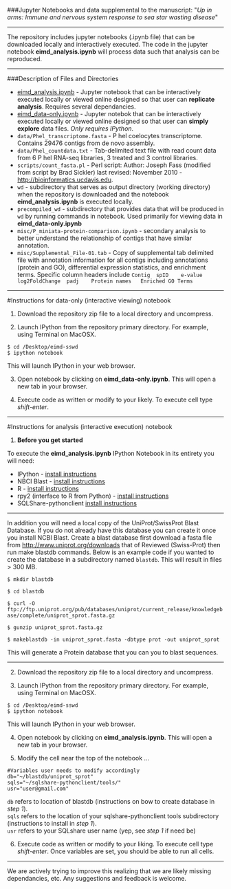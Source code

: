 
###Jupyter Notebooks and data supplemental to the manuscript: "_Up in arms: Immune and nervous system response to sea star wasting disease_"

<!---
INSERT LINKS HERE
--->

---

The repository includes jupyter notebooks (.ipynb file) that can be downloaded locally and interactively executed. The code in the jupyter notebook **eimd_analysis.ipynb** will process data such that analysis can be reproduced.

---
###Description of Files and Directories

* [eimd_analysis.ipynb](https://github.com/sr320/eimd-sswd/blob/master/eimd_analysis.ipynb) - Jupyter notebook that can be interactively executed locally or viewed online designed so that user can **replicate analysis**. Requires several dependancies.
*  [eimd_data-only.ipynb](https://github.com/sr320/eimd-sswd/blob/master/eimd_data-only.ipynb) - Jupyter notebok that can be interactively executed locally or viewed online designed so that user can **simply explore** data files. _Only requires IPython_.
* `data/Phel_transcriptome.fasta` - P hel coelocytes transcriptome. Contains 29476 contigs from de novo assembly.
* `data/Phel_countdata.txt` - Tab-delimited text file with read count data from 6 P hel RNA-seq libraries, 3 treated and 3 control libraries.
* `scripts/count_fasta.pl` - Perl script:  Author: Joseph Fass (modified from script by Brad Sickler) last revised: November 2010 - http://bioinformatics.ucdavis.edu.
* `wd` - subdirectory that serves as output directory (working directory) when the repository is downloaded and the notebook **eimd_analysis.ipynb** is executed locally.
*  `precompiled_wd` - subdirectory that provides data that will be produced in `wd` by running commands in notebook. Used primarily for viewing data in **eimd_data-only.ipynb**
*  `misc/P_miniata-protein-comparison.ipynb` - secondary analysis to better understand the relationship of contigs that have similar annotation.
*  `misc/Supplemental_File-01.tab` - Copy of supplemental tab delimited file with annotation information for all contigs including annotations (protein and GO), differential expression statistics, and enrichment terms. Specific column headers include `Contig	spID	e-value	log2FoldChange	padj	Protein names	Enriched GO Terms`


---


#Instructions for data-only (interactive viewing) notebook


1) Download the repository zip file to a local directory and uncompress.

2) Launch IPython from the repository primary directory. 
For example, using Terminal on MacOSX.


```
$ cd /Desktop/eimd-sswd
$ ipython notebook

```
This will launch IPython in your web browser.  


3) Open notebook by clicking on **eimd_data-only.ipynb**. This will open a new tab in your browser.


4) Execute code as written or modify to your likely. To execute cell type *shift-enter*.

---


#Instructions for analysis (interactive execution) notebook

1) **Before you get started**

To execute the **eimd_analysis.ipynb** IPython Notebook in its entirety you will need:   

* IPython - [install instructions](http://ipython.org/install.html)    
* NBCI Blast -  [install instructions](http://blast.ncbi.nlm.nih.gov/Blast.cgi?CMD=Web&PAGE_TYPE=BlastDocs&DOC_TYPE=Download)  
* R - [install instructions](http://www.r-project.org/)  
* rpy2 (interface to R from Python) - [install instructions](http://rpy.sourceforge.net/)  
* SQLShare-pythonclient [install instructions](https://github.com/uwescience/sqlshare-pythonclient)

---

In addition you will need a local copy of the UniProt/SwissProt Blast Database. 
If you do not already have this database you can create it once you install NCBI Blast. Create a blast database first download a fasta file from <http://www.uniprot.org/downloads> that of Reviewed (Swiss-Prot) then run make blastdb commands.
Below is an example code if you wanted to create the database in a subdirectory named `blastdb`. This will result in files > 300 MB.

`$ mkdir blastdb`

`$ cd blastdb`

`$ curl -O ftp://ftp.uniprot.org/pub/databases/uniprot/current_release/knowledgebase/complete/uniprot_sprot.fasta.gz`

`$ gunzip uniprot_sprot.fasta.gz`

`$ makeblastdb -in uniprot_sprot.fasta -dbtype prot -out uniprot_sprot`

This will generate a Protein database that you can you to blast sequences. 

---

2) Download the repository zip file to a local directory and uncompress. 

3) Launch IPython from the repository primary directory. 
For example, using Terminal on MacOSX.


```
$ cd /Desktop/eimd-sswd
$ ipython notebook

```
This will launch IPython in your web browser.  


4) Open notebook by clicking on **eimd_analysis.ipynb**. This will open a new tab in your browser.



5) Modify the cell near the top of the notebook …

```
#Variables user needs to modify accordingly
db="~/blastdb/uniprot_sprot"
sqls="~/sqlshare-pythonclient/tools/"
usr="user@gmail.com"
```
`db` refers to location of blastdb (instructions on bow to create database in _step 1_).   
`sqls` refers to the location of your sqlshare-pythonclient tools subdirectory (instructions to install in _step 1_).   
`usr` refers to your SQLshare user name (yep, see _step 1_ if need be)


6) Execute code as written or modify to your liking. To execute cell type *shift-enter*. Once variables are set, you should be able to run all cells.


---

We are actively trying to improve this realizing that we are likely missing dependancies, etc. Any suggestions and feedback is welcome. 

